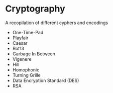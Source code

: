 # Cryptography

A recopilation of different cyphers and encodings

- One-Time-Pad
- Playfair
- Caesar
- Rot13
- Garbage In Between
- Vigenere
- Hill
- Homophonic
- Turning Grille
- Data Encryption Standard (DES)
- RSA
